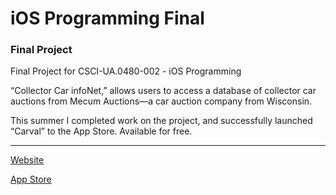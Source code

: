 # iOS Programming Final
### Final Project

Final Project for CSCI-UA.0480-​002 - iOS Programming

“Collector Car infoNet,” allows users to access a database of collector car auctions from Mecum Auctions—a car auction company from Wisconsin.


This summer I completed work on the project, and successfully launched “Carval” to the App
Store. Available for free.

---

[Website](http://carvalwebpage.s3-website-us-east-1.amazonaws.com)

[App Store](https://itunes.apple.com/us/app/carval/id1033314109?mt=8)
